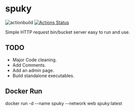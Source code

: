 # spuky
![actionbuild](https://github.com/ravndaa/spuky/.github/workflows/dockerimage.yml/badge.svg)
[![Actions Status](https://github.com/ravndaa/spuky/workflows/dockerimage.yml/badge.svg)](https://github.com/ravndaa/spuky/actions)

Simple HTTP request bin/bucket server easy to run and use.


## TODO
 - Major Code cleaning.
 - Add Comments.
 - Add an admin page.
 - Build standalone executables.



## Docker Run
docker run -d --name spuky --network web spuky:latest



